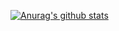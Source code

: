 [![Anurag's github stats](https://github-readme-stats.vercel.app/api?username=wushaoge)](https://github.com/wushaoge/github-readme-stats)
